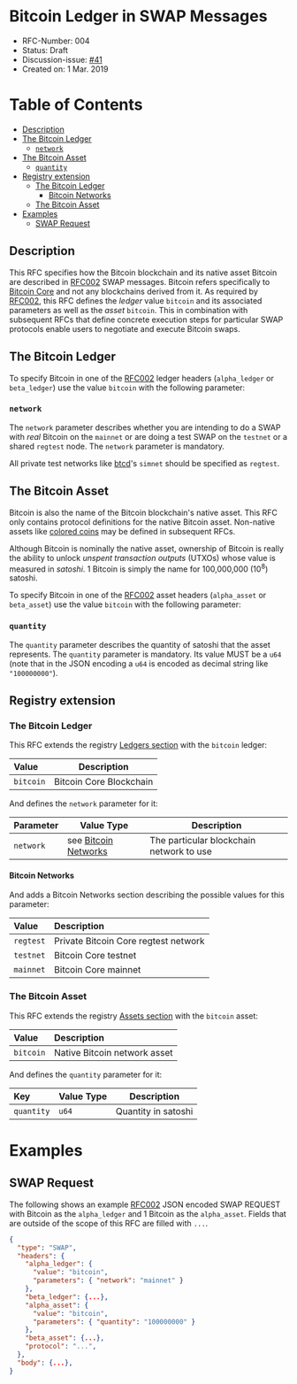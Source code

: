 # Bitcoin Ledger in SWAP Messages

- RFC-Number: 004
- Status: Draft
- Discussion-issue: [#41](https://github.com/comit-network/RFCs/issues/41)
- Created on: 1 Mar. 2019

# Table of Contents
<!-- markdown-toc start -->

- [Description](#description)
- [The Bitcoin Ledger](#the-bitcoin-ledger)
    - [`network`](#network)
- [The Bitcoin Asset](#the-bitcoin-asset)
    - [`quantity`](#quantity)
- [Registry extension](#registry-extension)
    - [The Bitcoin Ledger](#the-bitcoin-ledger-1)
        - [Bitcoin Networks](#bitcoin-networks)
    - [The Bitcoin Asset](#the-bitcoin-asset-1)
- [Examples](#examples)
    - [SWAP Request](#swap-request)
<!-- markdown-toc end -->

## Description

This RFC specifies how the Bitcoin blockchain and its native asset Bitcoin are described in [RFC002](./RFC-002-SWAP.md) SWAP messages.
Bitcoin refers specifically to [Bitcoin Core](https://github.com/bitcoin/bitcoin/) and not any blockchains derived from it.
As required by [RFC002](./RFC-002-SWAP.md), this RFC defines the *ledger* value `bitcoin` and its associated parameters as well as the *asset* `bitcoin`.
This in combination with subsequent RFCs that define concrete execution steps for particular SWAP protocols enable users to negotiate and execute Bitcoin swaps.

## The Bitcoin Ledger

To specify Bitcoin in one of the [RFC002](./RFC-002-SWAP.md) ledger headers (`alpha_ledger` or `beta_ledger`) use the value `bitcoin` with the following parameter:

### `network`

The `network` parameter describes whether you are intending to do a SWAP with *real* Bitcoin on the `mainnet` or are doing a test SWAP on the `testnet` or a shared `regtest` node.
The `network` parameter is mandatory.

All private test networks like [btcd](https://github.com/btcsuite/btcd)'s `simnet` should be specified as `regtest`.

## The Bitcoin Asset

Bitcoin is also the name of the Bitcoin blockchain's native asset.
This RFC only contains protocol definitions for the native Bitcoin asset.
Non-native assets like [colored coins](https://en.bitcoin.it/wiki/Colored_Coins) may be defined in subsequent RFCs.

Although Bitcoin is nominally the native asset, ownership of Bitcoin is really the ability to unlock *unspent transaction outputs* (UTXOs) whose value is measured in *satoshi*.
1 Bitcoin is simply the name for 100,000,000 (10<sup>8</sup>) satoshi.

To specify Bitcoin in one of the [RFC002](./RFC-002-SWAP.md) asset headers (`alpha_asset` or `beta_asset`) use the value `bitcoin` with the following parameter:

### `quantity`

The `quantity` parameter describes the quantity of satoshi that the asset represents.
The `quantity` parameter is mandatory.
Its value MUST be a `u64` (note that in the JSON encoding a `u64` is encoded as decimal string like `"100000000"`).

## Registry extension

### The Bitcoin Ledger

This RFC extends the registry [Ledgers section](./registry.md#ledgers) with the `bitcoin` ledger:

| Value     | Description             |
|:----------|-------------------------|
| `bitcoin` | Bitcoin Core Blockchain |


And defines the `network` parameter for it:

| Parameter | Value Type                                  | Description                              |
|:----------|---------------------------------------------|------------------------------------------|
| `network` | see [Bitcoin Networks](#bitcoin-networks) | The particular blockchain network to use |

#### Bitcoin Networks

And adds a Bitcoin Networks section describing the possible values for this parameter:

| Value     | Description                          |
|:----------|:-------------------------------------|
| `regtest` | Private Bitcoin Core regtest network |
| `testnet` | Bitcoin Core testnet                 |
| `mainnet` | Bitcoin Core mainnet                 |

### The Bitcoin Asset

This RFC extends the registry [Assets section](./registry.md#assets) with the `bitcoin` asset:

| Value     | Description                  |
|:----------|:-----------------------------|
| `bitcoin` | Native Bitcoin network asset |

And defines the `quantity` parameter for it:

| Key        | Value Type | Description         |
|:-----------|------------|---------------------|
| `quantity` | `u64`      | Quantity in satoshi |

# Examples

## SWAP Request

The following shows an example [RFC002](./RFC-002-SWAP.md) JSON encoded SWAP REQUEST with Bitcoin as the `alpha_ledger` and 1 Bitcoin as the `alpha_asset`.
Fields that are outside of the scope of this RFC are filled with `...`.

``` json
{
  "type": "SWAP",
  "headers": {
    "alpha_ledger": {
      "value": "bitcoin",
      "parameters": { "network": "mainnet" }
    },
    "beta_ledger": {...},
    "alpha_asset": {
      "value": "bitcoin",
      "parameters": { "quantity": "100000000" }
    },
    "beta_asset": {...},
    "protocol": "...",
  },
  "body": {...},
}
```
